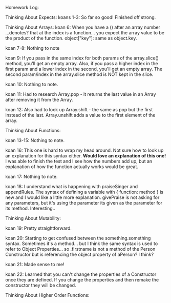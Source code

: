 Homework Log:

Thinking About Expects:
koans 1-3: So far so good!
Finished off strong.

Thinking About Arrays:
koan 6: When you have a () after an array number ...denotes? that at the index is a function... you expect the array value to be the product of the function.
object["key"]: same as object.key.

koan 7-8: Nothing to note

koan 9: If you pass in the same index for both params of the array.slice() method, you'll get an empty array. Also, if you pass a higher index in the first param and a lower index in the second, you'll get an empty array. The second param/index in the array.slice method is NOT kept in the slice.

koan 10: Nothing to note.

koan 11: Had to research Array.pop - it returns the last value in an Array after removing it from the Array.

koan 12: Also had to look up Array.shift - the same as pop but the first instead of the last. Array.unshift adds a value to the first element of the array.

Thinking About Functions:

koan 13-15: Nothing to note.

koan 16: This one is hard to wrap my head around. Not sure how to look up an explanation for this syntax either. **Would love an explanation of this one!** I was able to finish the test and I see how the numbers add up, but an explanation of how the function actually works would be great.

koan 17: Nothing to note.

koan 18: I understand what is happening with praiseSinger and appendRules. The syntax of defining a variable with { function: method } is new and I would like a little more explanation. givePraise is not asking for any parameters, but it's using the parameter its given as the parameter for its method. Interesting..

Thinking About Mutability:

koan 19: Pretty straightforward.

koan 20: Starting to get confused between the something.something syntax. Sometimes it's a method... but I think the same syntax is used to refer to Object Properties... so .firstname is not a method of the Person Constructor but is referencing the object property of aPerson? I think?

koan 21: Made sense to me!

koan 22: Learned that you can't change the properties of a Constructor once they are defined. If you change the properties and then remake the constructor they will be changed.

Thinking About Higher Order Functions:
